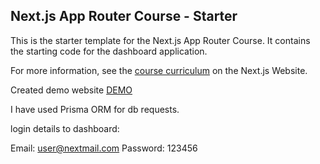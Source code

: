 ## Next.js App Router Course - Starter

This is the starter template for the Next.js App Router Course. It contains the starting code for the dashboard application.

For more information, see the [course curriculum](https://nextjs.org/learn) on the Next.js Website.

Created demo website [DEMO](https://next-dashboard-2db2x4j3n-andrzej-pietkiewiczs-projects.vercel.app/)

I have used Prisma ORM for db requests.

login details to dashboard:

Email: user@nextmail.com
Password: 123456
